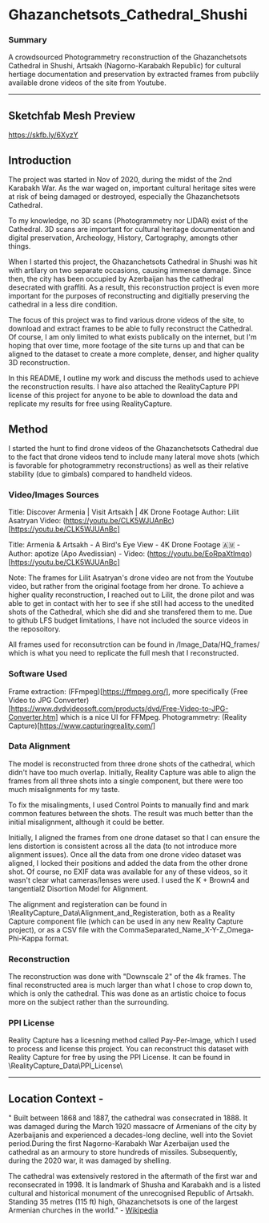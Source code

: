 # Ghazanchetsots_Cathedral_Shushi

### Summary 
A crowdsourced Photogrammetry reconstruction of the Ghazanchetsots Cathedral in Shushi, Artsakh (Nagorno-Karabakh Republic) for cultural hertiage documentation and preservation by extracted frames from pubclily available drone videos of the site from Youtube.  

----
## Sketchfab Mesh Preview
https://skfb.ly/6XyzY


## Introduction	
The project was started in Nov of 2020, during the midst of the 2nd Karabakh War. As the war waged on, important cultural heritage sites were at risk of being damaged or destroyed, especially the Ghazanchetsots Cathedral. 

To my knowledge, no 3D scans (Photogrammetry nor LIDAR) exist of the Cathedral. 3D scans are important for cultural heritage documentation and digital preservation, Archeology, History, Cartography, amongts other things.  

When I started this project, the Ghazanchetsots Cathedral in Shushi was hit with artilary on two separate occasions, causing immense damage. Since then, the city has been occupied by Azerbaijan has the cathedral desecrated with graffiti. As a result, this reconstruction project is even more important for the purposes of reconstructing and digitially preserving the cathedral in a less dire condition.

The focus of this project was to find various drone videos of the site, to download and extract frames to be able to fully reconstruct the Cathedral. Of course, I am only limited to what exists publically on the internet, but I'm hoping that over time, more footage of the site turns up and that can be aligned to the dataset to create a more complete, denser, and higher quality 3D reconstruction.  

In this README, I outline my work and discuss the methods used to achieve the reconstruction results. I have also attached the RealityCapture PPI license of this project for anyone to be able to download the data and replicate my results for free using RealityCapture. 


## Method

I started the hunt to find drone videos of the Ghazanchetsots Cathedral due to the fact that drone videos tend to include many lateral move shots (which is favorable for photogrammetry reconstructions) as well as their relative stability (due to gimbals) compared to handheld videos.


### Video/Images Sources

Title: Discover Armenia | Visit Artsakh | 4K Drone Footage
Author: Lilit Asatryan
Video: (https://youtu.be/CLK5WJUAnBc)[https://youtu.be/CLK5WJUAnBc]

Title: Armenia & Artsakh - A Bird's Eye View - 4K Drone Footage 🇦🇲 - 
Author: apotize (Apo Avedissian) - 
Video: (https://youtu.be/EoRpaXtlmqo)[https://youtu.be/CLK5WJUAnBc]

Note: The frames for Lilit Asatryan's drone video are not from the Youtube video, but rather from the original footage from her drone. To achieve a higher quality reconstruction, I reached out to Lilit, the drone pilot and was able to get in contact with her to see if she still had access to the unedited shots of the Cathedral, which she did and she transfered them to me. Due to github LFS budget limitations, I have not included the source videos in the reposoitory.

All frames used for reconsutrction can be found in /Image_Data/HQ_frames/ which is what you need to replicate the full mesh that I reconstructed. 

### Software Used
Frame extraction: (FFmpeg)[https://ffmpeg.org/], more specifically (Free Video to JPG Converter)[https://www.dvdvideosoft.com/products/dvd/Free-Video-to-JPG-Converter.htm] which is a nice UI for FFMpeg.
Photogrammetry: (Reality Capture)[https://www.capturingreality.com/]

### Data Alignment
The model is reconstructed from three drone shots of the cathedral, which didn't have too much overlap. Initially, Reality Capture was able to align the frames from all three shots into a single component, but there were too much misalignments for my taste. 

To fix the misalingments, I used Control Points to manually find and mark common features between the shots. The result was much better than the initial misalignment, although it could be better.

Initially, I aligned the frames from one drone dataset so that I can ensure the lens distortion is consistent across all the data (to not introduce more alignment issues). Once all the data from one drone video dataset was aligned, I locked their positions and added the data from the other drone shot. Of course, no EXIF data was available for any of these videos, so it wasn't clear what cameras/lenses were used. I used the K + Brown4 and tangential2 Disortion Model for Alignment. 

The alignment and registeration can be found in \RealityCapture_Data\Alignment_and_Registeration\, both as a Reality Capture component file (which can be used in any new Reality Capture project), or as a CSV file with the CommaSeparated_Name_X-Y-Z_Omega-Phi-Kappa format. 

### Reconstruction
The reconstruction was done with "Downscale 2" of the 4k frames. The final reconstructed area is much larger than what I chose to crop down to, which is only the cathedral. This was done as an artistic choice to focus more on the subject rather than the surrounding. 

### PPI License
Reality Capture has a licesning method called Pay-Per-Image, which I used to process and license this project. You can reconstruct this dataset with Reality Capture for free by using the PPI License. It can be found in \RealityCapture_Data\PPI_License\

-----

## Location Context - 
" Built between 1868 and 1887, the cathedral was consecrated in 1888. It was damaged during the March 1920 massacre of Armenians of the city by Azerbaijanis and experienced a decades-long decline, well into the Soviet period.During the first Nagorno-Karabakh War Azerbaijan used the cathedral as an armoury to store hundreds of missiles. Subsequently, during the 2020 war, it was damaged by shelling.

The cathedral was extensively restored in the aftermath of the first war and reconsecrated in 1998. It is landmark of Shusha and Karabakh and is a listed cultural and historical monument of the unrecognised Republic of Artsakh. Standing 35 metres (115 ft) high, Ghazanchetsots is one of the largest Armenian churches in the world." - [Wikipedia](https://en.wikipedia.org/wiki/Ghazanchetsots_Cathedral)
